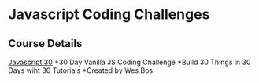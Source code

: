 # Javascript Coding Challenges

## Course Details
[Javascript 30](https://javascript30.com/)
*30 Day Vanilla JS Coding Challenge
*Build 30 Things in 30 Days wiht 30 Tutorials
*Created by Wes Bos